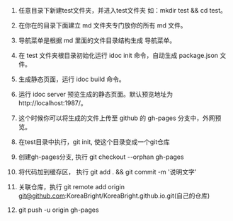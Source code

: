 1. 任意目录下新建test文件夹，并进入test文件夹 如：mkdir test && cd test。
2. 在你在的目录下面建立 md 文件夹专门放你的所有 md 文件。
3. 导航菜单是根据 md 里面的文件目录结构生成 导航菜单。
4. 在 test 文件夹根目录初始化运行 idoc init 命令，自动生成 package.json 文件。
5. 生成静态页面，运行 idoc build 命令。
6. 运行 idoc server 预览生成的静态页面。默认预览地址为 http://localhost:1987/。
7. 这个时候你可以将生成的文件上传至 github 的 gh-pages 分支中，外网预览。     


1. 在test目录中执行，git init, 使这个目录变成一个git仓库
2. 创建gh-pages分支, 执行 git checkout --orphan gh-pages
3. 将代码加到缓存区， 执行 git add . && git commit -m '说明文字'
4. 关联仓库，执行 git remote add origin git@github.com:KoreaBright/KoreaBright.github.io.git(自己的仓库)
5. git push -u origin gh-pages